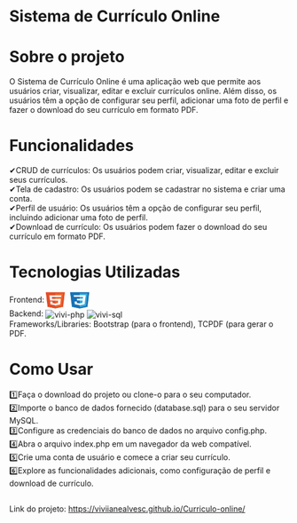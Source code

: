 # Sistema de Currículo Online

# Sobre o projeto
O Sistema de Currículo Online é uma aplicação web que permite aos usuários criar, visualizar, editar e excluir currículos online. Além disso, os usuários têm a opção de configurar seu perfil, adicionar uma foto de perfil e fazer o download do seu currículo em formato PDF.

# Funcionalidades <br>
✔CRUD de currículos: Os usuários podem criar, visualizar, editar e excluir seus currículos. <br>
✔Tela de cadastro: Os usuários podem se cadastrar no sistema e criar uma conta. <br>
✔Perfil de usuário: Os usuários têm a opção de configurar seu perfil, incluindo adicionar uma foto de perfil. <br>
✔Download de currículo: Os usuários podem fazer o download do seu currículo em formato PDF. <br>

##

# Tecnologias Utilizadas 
Frontend:<img align="center" alt="vivi-HTML" height="30" width="40" src="https://raw.githubusercontent.com/devicons/devicon/master/icons/html5/html5-original.svg">
        <img align="center" alt="vivi-CSS" height="30" width="40" src="https://raw.githubusercontent.com/devicons/devicon/master/icons/css3/css3-original.svg"> <br>
Backend: <img align="center" alt="vivi-php" height="40" width="50" src="https://cdn.jsdelivr.net/gh/devicons/devicon/icons/php/php-original.svg" />
        <img align="center" alt="vivi-sql" height="50" width="60" src="https://cdn.jsdelivr.net/gh/devicons/devicon/icons/mysql/mysql-original-wordmark.svg" />  <br>
Frameworks/Libraries: Bootstrap (para o frontend), TCPDF (para gerar o PDF. <br>

##

# Como Usar
1️⃣Faça o download do projeto ou clone-o para o seu computador. <br>
2️⃣Importe o banco de dados fornecido (database.sql) para o seu servidor MySQL. <br>
3️⃣Configure as credenciais do banco de dados no arquivo config.php. <br>
4️⃣Abra o arquivo index.php em um navegador da web compatível. <br>
5️⃣Crie uma conta de usuário e comece a criar seu currículo. <br>
6️⃣Explore as funcionalidades adicionais, como configuração de perfil e download de currículo. <br>

##
 Link do projeto: https://viviianealvesc.github.io/Curriculo-online/
